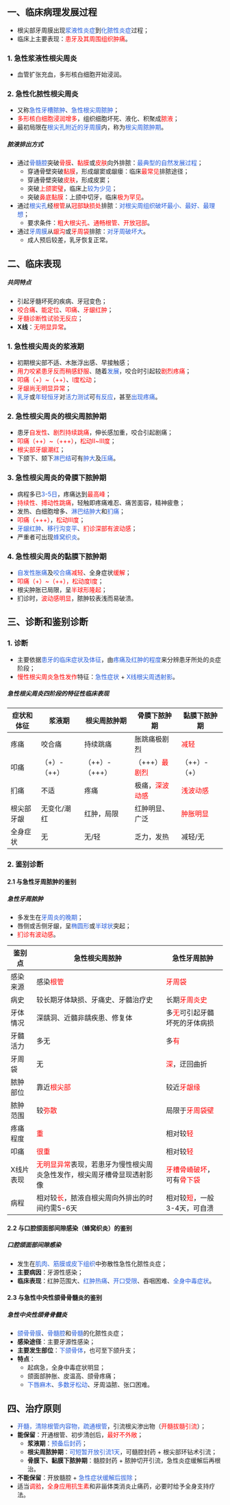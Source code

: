 ## 一、临床病理发展过程
* 根尖部牙周膜出现<font color="#245bdb">浆液性炎症</font>到<font color="#245bdb">化脓性炎症</font>过程；
* 临床上主要表现：<font color="#ff0000">患牙及其周围组织肿痛</font>。
### 1. 急性浆液性根尖周炎
* 血管扩张充血，多形核白细胞开始浸润。
### 2. 急性化脓性根尖周炎
* 又称<font color="#245bdb">急性牙槽脓肿</font>、<font color="#245bdb">急性根尖周脓肿</font>；
* <font color="#ff0000">多形核白细胞浸润增多</font>，组织细胞坏死、液化、积聚成<font color="#ff0000">脓液</font>；
* 最初局限在<font color="#245bdb">根尖孔附近的牙周膜</font>内，称为<font color="#245bdb">根尖周脓肿期</font>。
##### 脓液排出方式
* 通过<font color="#245bdb">骨髓腔</font>突破<font color="#ff0000">骨膜</font>、<font color="#ff0000">黏膜</font>或<font color="#ff0000">皮肤</font>向外排脓：<font color="#245bdb">最典型的自然发展过程</font>；
	* 穿通骨壁突破<font color="#ff0000">黏膜</font>，形成龈窦或龈瘘：临床<font color="#ff0000">最常见</font>排脓途径；
	* 穿通骨壁突破<font color="#ff0000">皮肤</font>，形成皮窦；
	* 突破<font color="#ff0000">上颌窦璧</font>，临床上<font color="#245bdb">较为少见</font>；
	* 突破<font color="#ff0000">鼻底黏膜</font>：上颌中切牙，临床<font color="#ff0000">极为罕见</font>。
* 通过<font color="#245bdb">根尖孔</font>经<font color="#ff0000">根管</font>从<font color="#ff0000">冠部缺损处</font>排脓：<font color="#245bdb">对根尖周组织破坏最小、最好、最理想</font>；
	* 要求条件：<font color="#ff0000">粗大根尖孔、通畅根管、开放冠部</font>。
* 通过<font color="#245bdb">牙周膜</font>从<font color="#ff0000">龈沟</font>或<font color="#ff0000">牙周袋</font>排脓：<font color="#245bdb">对牙周破坏大</font>。
	* 成人预后较差，乳牙恢复正常。

## 二、临床表现
##### 共同特点
* 引起牙髓坏死的疾病、牙冠变色；
* <font color="#ff0000">咬合痛</font>、<font color="#ff0000">能定位</font>、<font color="#ff0000">叩痛</font>、<font color="#ff0000">牙龈红肿</font>；
* <font color="#ff0000">牙髓诊断性试验无反应</font>；
* **X线**：<font color="#ff0000">无明显异常</font>。
### 1. 急性根尖周炎的浆液期
* 初期根尖部不适、木胀浮出感、早接触感；
* <font color="#ff0000">用力咬紧患牙反而稍感舒服</font>、随着<font color="#245bdb">发展</font>，咬合时引起较<font color="#ff0000">剧烈疼痛</font>；
* <font color="#ff0000">叩痛（+）~（++）</font>、<font color="#ff0000">I度松动</font>；
* <font color="#ff0000">牙龈尚无明显异常</font>；
* <font color="#245bdb">乳牙</font>或<font color="#245bdb">年轻恒牙</font>对<font color="#245bdb">活力测试</font>可<font color="#245bdb">有反应</font>，甚至<font color="#245bdb">出现疼痛</font>。
### 2. 急性根尖周炎的根尖周脓肿期
* 患牙<font color="#ff0000">自发性</font>、<font color="#ff0000">剧烈持续跳痛</font>，伸长感加重，咬合引起剧痛；
* <font color="#ff0000">叩痛（++）~（+++）</font>，<font color="#ff0000">松动Ⅱ~Ⅲ度</font>；
* <font color="#ff0000">根尖部牙龈潮红</font>；
* 下颌下、颏下<font color="#245bdb">淋巴结</font>可有<font color="#245bdb">肿大</font>及<font color="#245bdb">压痛</font>。
### 3. 急性根尖周炎的骨膜下脓肿期
* 病程多已<font color="#245bdb">3-5日</font>，疼痛达到<font color="#ff0000">最高峰</font>；
* <font color="#ff0000">持续性、搏动性跳痛</font>，轻触即疼痛难忍、痛苦面容，精神疲惫；
* 发热、白细胞增多、<font color="#245bdb">淋巴结肿大</font>和<font color="#245bdb">扪痛</font>；
* <font color="#ff0000">叩痛（+++）</font>，<font color="#ff0000">松动Ⅲ度</font>；
* <font color="#245bdb">牙龈红肿</font>、<font color="#245bdb">移行沟变平</font>、<font color="#ff0000">扪诊深部有波动感</font>；
* 严重者可出现<font color="#245bdb">蜂窝织炎</font>。
### 4. 急性根尖周炎的黏膜下脓肿期
* <font color="#245bdb">自发性胀痛</font>及<font color="#245bdb">咬合痛</font><font color="#ff0000">减轻</font>、全身症状<font color="#ff0000">缓解</font>；
* <font color="#ff0000">叩痛（+）~（++），松动度I度</font>；
* 根尖肿胀已局限，呈<font color="#ff0000">半球形隆起</font>；
* 扪诊时，<font color="#ff0000">波动感明显</font>，脓肿较表浅而易破溃。

## 三、诊断和鉴别诊断
### 1. 诊断
* 主要依据<font color="#245bdb">患牙的临床症状及体征</font>，由<font color="#245bdb">疼痛及红肿的程度</font>来分辨患牙所处的炎症阶段；
* <font color="#ff0000">慢性根尖周炎急性发作</font>特征：<font color="#245bdb">急性症状</font> + <font color="#245bdb">X线根尖周透射影</font>。
##### 急性根尖周炎四阶段的特征性临床表现

| 症状和体征 | 浆液期      | 根尖周脓肿期     | 骨膜下脓肿期                                | 黏膜下脓肿期                            |
| ----- | -------- | ---------- | ------------------------------------- | --------------------------------- |
| 疼痛    | 咬合痛      | 持续跳痛       | 胀跳痛极剧烈                                | <font color="#ff0000">减轻</font>   |
| 叩痛    | （+）-（++） | （++）-（+++） | （+++）<font color="#ff0000">最剧烈</font> | （++）-（+）                          |
| 扪痛    | 不适       | 疼痛         | 极痛，<font color="#ff0000">深波动感</font>  | <font color="#ff0000">浅波动感</font> |
| 根尖部牙龈 | 无变化/潮红   | 红肿，局限      | 红肿明显、广泛                               | <font color="#ff0000">肿胀明显</font>                              |
| 全身症状  | 无        | 无/轻        | 乏力，发热                                 | 减轻/无                              |
### 2. 鉴别诊断
#### 2.1 与急性牙周脓肿的鉴别
##### 急性牙周脓肿
* 多发生在<font color="#245bdb">牙周炎的晚期</font>；
* 唇侧或舌侧牙龈，呈<font color="#245bdb">椭圆形</font>或<font color="#245bdb">半球状</font>突起；
* <font color="#ff0000">扪诊有波动感</font>。

| 鉴别点   | 急性根尖周脓肿                                                          | 急性牙周脓肿                                                                 |
| ----- | ---------------------------------------------------------------- | ---------------------------------------------------------------------- |
| 感染来源  | 感染<font color="#ff0000">根管</font>                                | <font color="#ff0000">牙周袋</font>                                       |
| 病史    | 较长期牙体缺损、牙痛史、牙髓治疗史                                                | 长期<font color="#ff0000">牙周炎史</font>                                    |
| 牙体情况  | 深龋洞、近髓非龋疾患、修复体                                                   | 多<font color="#ff0000">无</font>可引起牙髓坏死的牙体病损                            |
| 牙髓活力  | 多无                                                               | 多<font color="#ff0000">有</font>                                        |
| 牙周袋   | 无                                                                | <font color="#ff0000">深</font>，迂回曲折                                    |
| 脓肿部位  | 靠近<font color="#ff0000">根尖部</font>                               | 较近<font color="#ff0000">牙龈缘</font>                                     |
| 脓肿范围  | 较<font color="#ff0000">弥散</font>                                 | 局限于<font color="#ff0000">牙周袋壁</font>                                   |
| 疼痛程度  | <font color="#ff0000">重</font>                                   | 相对较<font color="#ff0000">轻</font>                                      |
| 叩痛    | <font color="#ff0000">很重</font>                                  | 相对较<font color="#ff0000">轻</font>                                      |
| X线片表现 | <font color="#ff0000">无明显异常</font>表现，若患牙为慢性根尖周炎急性发作，根尖周牙槽骨显现透射影像 | <font color="#ff0000">牙槽骨嵴破坏</font>，可有<font color="#ff0000">骨下袋</font> |
| 病程    | 相对较<font color="#ff0000">长</font>，脓液自根尖周向外排出的时间约需5-6天            | 相对较<font color="#ff0000">短</font>，一般3-4天，可自溃                                                        |
#### 2.2 与口腔颌面部间隙感染（蜂窝织炎）的鉴别
##### 口腔颌面部间隙感染
* 发生在<font color="#245bdb">肌肉、筋膜或皮下组织</font>中弥散性急性化脓性炎症；
* **主要病因**：牙源性感染；
* **临床表现**：红肿范围大、<font color="#245bdb">红肿热痛</font>、<font color="#245bdb">开口受限</font>、吞咽困难、<font color="#245bdb">全身中毒症状</font>。
#### 2.3 与急性中央性颌骨骨髓炎的鉴别
##### 急性中央性颌骨骨髓炎
* <font color="#245bdb">颌骨骨膜</font>、<font color="#245bdb">骨髓腔</font>和<font color="#245bdb">骨髓</font>的化脓性炎症；
* **感染途径**：主要牙源性感染；
* **主要发生部位**：<font color="#245bdb">下颌骨体</font>，也可至下颌升支；
* **特点**：
	* 起病急，全身中毒症状明显；
	* 颌面部肿胀、皮温高、颌骨疼痛；
	* <font color="#245bdb">下唇麻木</font>、<font color="#245bdb">多数牙松动</font>、牙周溢脓、张口困难。

## 四、治疗原则
* <font color="#245bdb">开髓，清除根管内容物，疏通根管</font>，引流根尖渗出物（<font color="#ff0000">开髓拔髓引流</font>）；
* **能保留**：开通根管、初步清创后，<font color="#ff0000">最好不外敞</font>；
	* **浆液期**：<font color="#245bdb">预备后封药</font>；
	* **根尖周脓肿期**：<font color="#245bdb">可短暂开放引流1天</font>，可髓腔封药 + 根尖部环钻术引流；
	* **骨膜下、黏膜下脓肿期**：髓腔封药 + 脓肿切开引流，急性炎症缓解后再根治。
* **不能保留**：开放髓腔 + <font color="#245bdb">急性症状缓解后拔除</font>；
* 适当<font color="#ff0000">调𬌗</font>，<font color="#ff0000">全身应用抗生素</font>和非甾体类消炎止痛药，必要时给予全身支持疗法。

